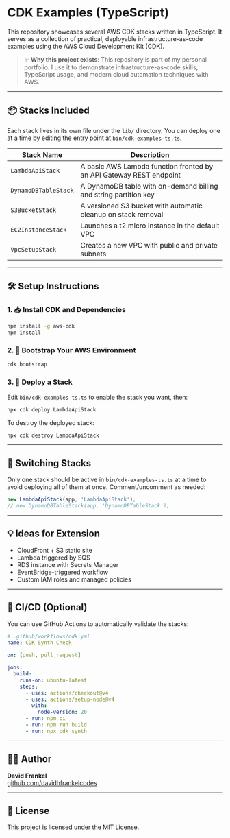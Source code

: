 # CDK Examples (TypeScript)

This repository showcases several AWS CDK stacks written in TypeScript. It serves as a collection of practical, deployable infrastructure-as-code examples using the AWS Cloud Development Kit (CDK).

> ✨ **Why this project exists**: This repository is part of my personal portfolio. I use it to demonstrate infrastructure-as-code skills, TypeScript usage, and modern cloud automation techniques with AWS.

---

## 📦 Stacks Included

Each stack lives in its own file under the `lib/` directory. You can deploy one at a time by editing the entry point at `bin/cdk-examples-ts.ts`.

| Stack Name | Description |
|------------|-------------|
| `LambdaApiStack` | A basic AWS Lambda function fronted by an API Gateway REST endpoint |
| `DynamoDBTableStack` | A DynamoDB table with on-demand billing and string partition key |
| `S3BucketStack` | A versioned S3 bucket with automatic cleanup on stack removal |
| `EC2InstanceStack` | Launches a t2.micro instance in the default VPC |
| `VpcSetupStack` | Creates a new VPC with public and private subnets |

---

## 🛠 Setup Instructions

### 1. 📥 Install CDK and Dependencies
```bash
npm install -g aws-cdk
npm install
```

### 2. 🧱 Bootstrap Your AWS Environment
```bash
cdk bootstrap
```

### 3. 🚀 Deploy a Stack
Edit `bin/cdk-examples-ts.ts` to enable the stack you want, then:
```bash
npx cdk deploy LambdaApiStack
```
To destroy the deployed stack:
```bash
npx cdk destroy LambdaApiStack
```

---

## 🔄 Switching Stacks
Only one stack should be active in `bin/cdk-examples-ts.ts` at a time to avoid deploying all of them at once. Comment/uncomment as needed:
```ts
new LambdaApiStack(app, 'LambdaApiStack');
// new DynamoDBTableStack(app, 'DynamoDBTableStack');
```

---

## 💡 Ideas for Extension

- CloudFront + S3 static site
- Lambda triggered by SQS
- RDS instance with Secrets Manager
- EventBridge-triggered workflow
- Custom IAM roles and managed policies

---

## 🧪 CI/CD (Optional)
You can use GitHub Actions to automatically validate the stacks:
```yaml
# .github/workflows/cdk.yml
name: CDK Synth Check

on: [push, pull_request]

jobs:
  build:
    runs-on: ubuntu-latest
    steps:
      - uses: actions/checkout@v4
      - uses: actions/setup-node@v4
        with:
          node-version: 20
      - run: npm ci
      - run: npm run build
      - run: npx cdk synth
```

---

## 🧑‍💻 Author
**David Frankel**  
[github.com/davidhfrankelcodes](https://github.com/davidhfrankelcodes)

---

## 📜 License
This project is licensed under the MIT License.
